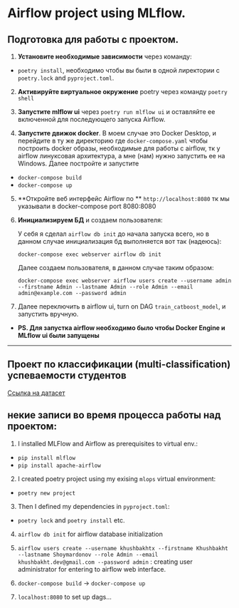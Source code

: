 # Airflow project using MLflow.

## Подготовка для работы с проектом.

1. **Установите необходимые зависимости** через команду: 
 - `poetry install`, необходимо чтобы вы были в одной лиректории с `poetry.lock` and `pyproject.toml`.

2. **Активируйте виртуальное окружение** poetry через команду `poetry shell`

3. **Запустите mlflow ui** через `poetry run mlflow ui` и оставляйте ее включенной для последующего запуска Airflow.

4. **Запустите движок docker**. В моем случае это Docker Desktop, и перейдите в ту же директорию где `docker-compose.yaml` чтобы построить docker образы, необходимые для работы с airflow, тк у airflow линуксовая архитектура, а мне (нам) нужно запустить ее на Windows. Далее постройте и запустите
- `docker-compose build`
- `docker-compose up`

5. **Откройте веб интерфейс Airflow по ** `http://localhost:8080` тк мы указывали в docker-compose port 8080:8080

6. **Инициализируем БД** и создаем пользователя:

    У себя я сделал `airflow db init` до начала запуска всего, но в данном случае инициализация бд выполняется вот так (надеюсь):
    ```
    docker-compose exec webserver airflow db init
    ```
    Далее создаем пользователя, в данном случае таким образом:
    ```
    docker-compose exec webserver airflow users create --username admin --firstname Admin --lastname Admin --role Admin --email admin@example.com --password admin
    ```
7. Далее переключить в airflow ui, turn on DAG `train_catboost_model`, и запустить вручную.

- **PS. Для запустка airflow необходимо было чтобы Docker Engine и MLflow ui были запущены**

---
## Проект по классификации (multi-classification) успеваемости студентов
[Ccылка на датасет](https://www.kaggle.com/datasets/rabieelkharoua/students-performance-dataset?select=Student_performance_data+_.csv)


## некие записи во время процесса работы над проектом:

1. I installed MLFlow and Airflow as prerequisites to virtual env.:
- `pip install mlflow`
- `pip install apache-airflow`

2. I created poetry project using my exising `mlops` virtual environment:
- `poetry new project`

3. Then I defined my dependencies in `pyproject.toml`:
- `poetry lock` and `poetry install` etc.

4. `airflow db init` for airflow database initialization

5. `airflow users create --username khushbakhtx --firstname Khushbakht --lastname Shoymardonov --role Admin --email khushbakht.dev@gmail.com --password admin` : creating user administrator for entering to airflow web interface.

6. `docker-compose build` -> `docker-compose up`

7. `localhost:8080` to set up dags...



